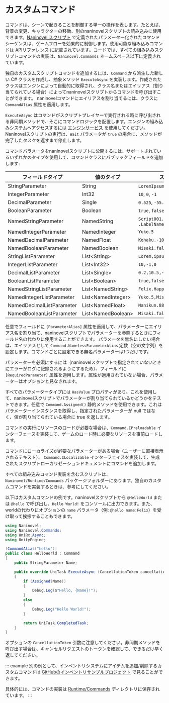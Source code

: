 # カスタムコマンド

コマンドは、シーンで起きることを制御する単一の操作を表します。たとえば、背景の変更、キャラクターの移動、別のnaninovelスクリプトの読み込みに使用できます。[Naninovel スクリプト](/ja/guide/naninovel-scripts.md) で定義されたパラメーター化されたコマンドシーケンスは、ゲームフローを効果的に制御します。使用可能な組み込みコマンドは [APIリファレンス](/ja/api/) に記載されています。コードでは、すべての組み込みスクリプトコマンドの実装は、`Naninovel.Commands` ネームスペース以下に定義されています。

独自のカスタムスクリプトコマンドを追加するには、`Command` から派生した新しい C# クラスを作成し、抽象メソッド `ExecuteAsync` を実装します。作成されたクラスはエンジンによって自動的に取得され、クラス名またはエイリアス（割り当てられている場合）によってnaninovelスクリプトからコマンドを呼び出すことができます。 naninovelコマンドにエイリアスを割り当てるには、クラスに `CommandAlias` 属性を適用します。

`ExecuteAsync` はコマンドがスクリプトプレイヤーで実行される時に呼び出される非同期メソッドで、そこにコマンドロジックを配置します。エンジンの組み込みシステムへアクセスするには [エンジンサービス](/ja/guide/engine-services.md) を使用してください。Naninovelスクリプトの実行は、`Wait` パラメータが `true` の場合に、メソッドが完了したタスクを返すまで停止します。

コマンドパラメータをnaninovelスクリプトに公開するには、サポートされているいずれかのタイプを使用して、コマンドクラスにパブリックフィールドを追加します:

フィールドタイプ | 値のタイプ | スクリプト例
--- | --- | ---
StringParameter | String | `LoremIpsum`, `"Lorem ipsum"`
IntegerParameter | Int32 | `10`, `0`, `-1`
DecimalParameter | Single | `0.525`, `-55.1`
BooleanParameter | Boolean | `true`, `false`
NamedStringParameter | NamedString |  `Script001.LabelName`, `.LabelName`
NamedIntegerParameter | NamedInteger | `Yuko.5`
NamedDecimalParameter | NamedFloat | `Kohaku.-10.25`
NamedBooleanParameter | NamedBoolean | `Misaki.false`
StringListParameter | List&lt;String> | `Lorem,ipsum,"doler sit amet"`
IntegerListParameter | List&lt;Int32> | `10,-1,0`
DecimalListParameter | List&lt;Single> | `0.2,10.5,-88.99`
BooleanListParameter | List&lt;Boolean> | `true,false,true`
NamedStringListParameter | List&lt;NamedString> | `Felix.Happy,Jenna.Confidence`
NamedIntegerListParameter | List&lt;NamedInteger> | `Yuko.5,Misaki.-8`
NamedDecimalListParameter | List&lt;NamedFloat> | `Nanikun.88.99,Yuko.-5.1`
NamedBooleanListParameter | List&lt;NamedBoolean> | `Misaki.false,Kohaku.true`

任意でフィールドに `[ParameterAlias]` 属性を適用して、パラメーターにエイリアス名を割り当て、naninovelスクリプトでパラメーターを参照するときにフィールド名の代わりに使用することができます。 パラメータを無名にしたい場合は、エイリアスとして `Command.NamelessParameterAlias` 定数（空の文字列）を設定します。コマンドごとに設定できる無名パラメーターは1つだけです。

パラメーターを必須にするには（naninovelスクリプトで指定されていないときにエラーがログに記録されるようにするため）、フィールドに `[RequiredParameter]` 属性を適用します。属性が適用されていない場合、パラメーターはオプションと見なされます。

すべてのパラメータータイプには `HasValue` プロパティがあり、これを使用して、naninovelスクリプトでパラメーターが割り当てられているかどうかをテストできます。任意で `Command.Assigned()` 静的メソッドを使用できます。これはパラメーターインスタンスを取得し、指定されたパラメーターが null ではなく、値が割り当てられている場合に true を返します。

コマンドの実行にリソースのロードが必要な場合は、`Command.IPreloadable` インターフェースを実装して、ゲームのロード時に必要なリソースを事前ロードします。

コマンドにローカライズが必要なパラメーターがある場合（ユーザーに直接表示されるテキスト）、  `Command.ILocalizable` インターフェイスを実装して、生成されたスクリプトローカリゼーションドキュメントにコマンドを追加します。

すべての組み込みコマンド実装を含むスクリプトは、`Naninovel/Runtime/Commands` パッケージフォルダーにあります。独自のカスタムコマンドを実装するときは、参考にしてください。

以下はカスタムコマンドの例です。naninovelスクリプトから `@HelloWorld` または `@hello` で呼び出し、`Hello World!` をコンソールに出力できます。また、worldの代わりにオプションの `name` パラメータ（例: `@hello name:Felix`）を受け取って挨拶することもできます。

```csharp
using Naninovel;
using Naninovel.Commands;
using UniRx.Async;
using UnityEngine;

[CommandAlias("hello")]
public class HelloWorld : Command
{
    public StringParameter Name;

    public override UniTask ExecuteAsync (CancellationToken cancellationToken = default)
    {
        if (Assigned(Name))
        {
            Debug.Log($"Hello, {Name}!");
        }
        else
        {
            Debug.Log("Hello World!");
        }

        return UniTask.CompletedTask;
    }
}
```

オプションの `CancellationToken` 引数に注意してください。非同期メソッドを呼び出す場合は、キャンセルリクエストのトークンを確認して、できるだけ早く返してください。

::: example
別の例として、インベントリシステムにアイテムを追加/削除するカスタムコマンドは [GitHubのインベントリサンプルプロジェクト](https://github.com/Elringus/NaninovelInventory) で見ることができます。

具体的には、コマンドの実装は [Runtime/Commands](https://github.com/Elringus/NaninovelInventory/tree/master/Assets/NaninovelInventory/Runtime/Commands) ディレクトリに保存されています。
:::
